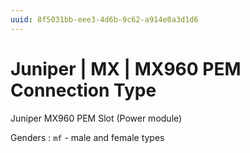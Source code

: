 ```yaml
---
uuid: 8f5031bb-eee3-4d6b-9c62-a914e0a3d1d6
---
```

# Juniper | MX | MX960 PEM Connection Type

Juniper MX960 PEM Slot (Power module)

Genders
: `mf` - male and female types
